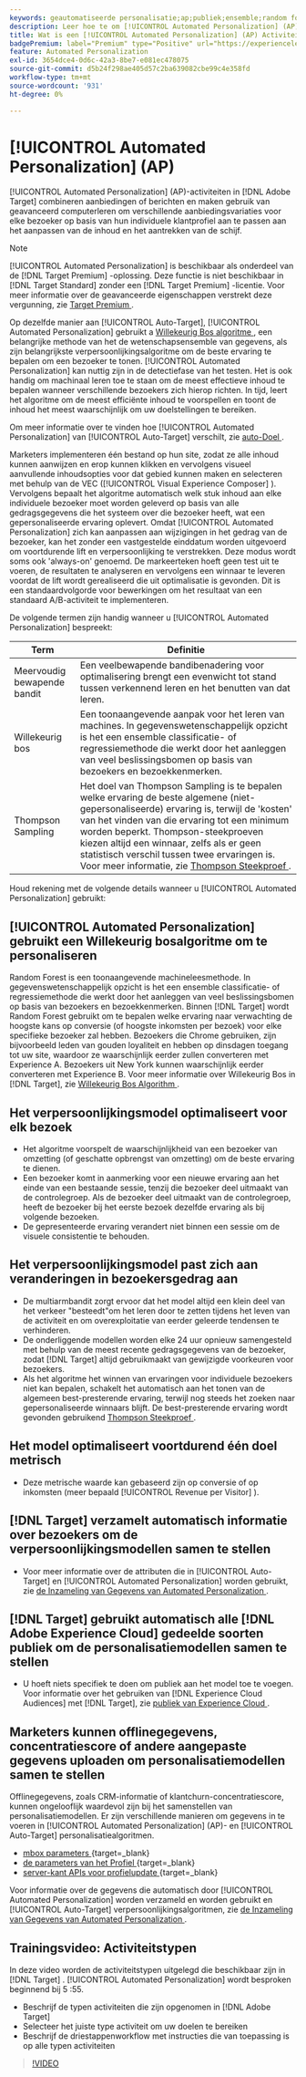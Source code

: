 ```yaml
---
keywords: geautomatiseerde personalisatie;ap;publiek;ensemble;random forest;multi-gewapende bandit;thompson sampling;ml;machine leren
description: Leer hoe te om [!UICONTROL Automated Personalization] (AP) activiteiten in  [!DNL Adobe Target]  te gebruiken die geavanceerde machine het leren gebruiken om verschillende aanbiedingsvariaties aan elke bezoeker aan te passen.
title: Wat is een [!UICONTROL Automated Personalization] (AP) Activiteit?
badgePremium: label="Premium" type="Positive" url="https://experienceleague.adobe.com/docs/target/using/introduction/intro.html?lang=nl-NL#premium newtab=true" tooltip="Kijk wat er in Target Premium is opgenomen."
feature: Automated Personalization
exl-id: 3654dce4-0d6c-42a3-8be7-e081ec478075
source-git-commit: d5b24f298ae405d57c2ba639082cbe99c4e358fd
workflow-type: tm+mt
source-wordcount: '931'
ht-degree: 0%

---
```


# [!UICONTROL Automated Personalization] (AP)

[!UICONTROL Automated Personalization] (AP)-activiteiten in [!DNL Adobe Target] combineren aanbiedingen of berichten en maken gebruik van geavanceerd computerleren om verschillende aanbiedingsvariaties voor elke bezoeker op basis van hun individuele klantprofiel aan te passen aan het aanpassen van de inhoud en het aantrekken van de schijf.

>[!NOTE]
>
>[!UICONTROL Automated Personalization] is beschikbaar als onderdeel van de [!DNL Target Premium] -oplossing. Deze functie is niet beschikbaar in [!DNL Target Standard] zonder een [!DNL Target Premium] -licentie. Voor meer informatie over de geavanceerde eigenschappen verstrekt deze vergunning, zie [ Target Premium ](/help/main/c-intro/intro.md#premium).

Op dezelfde manier aan [!UICONTROL Auto-Target], [!UICONTROL Automated Personalization] gebruikt a [ Willekeurig Bos algoritme ](/help/main/c-activities/t-automated-personalization/algo-random-forest.md), een belangrijke methode van het de wetenschapsensemble van gegevens, als zijn belangrijkste verpersoonlijkingsalgoritme om de beste ervaring te bepalen om een bezoeker te tonen. [!UICONTROL Automated Personalization] kan nuttig zijn in de detectiefase van het testen. Het is ook handig om machinaal leren toe te staan om de meest effectieve inhoud te bepalen wanneer verschillende bezoekers zich hierop richten. In tijd, leert het algoritme om de meest efficiënte inhoud te voorspellen en toont de inhoud het meest waarschijnlijk om uw doelstellingen te bereiken.

Om meer informatie over te vinden hoe [!UICONTROL Automated Personalization] van [!UICONTROL Auto-Target] verschilt, zie [ auto-Doel ](/help/main/c-activities/auto-target/auto-target-to-optimize.md#section_BA4D83BE40F14A96BE7CBC7C7CF2A8FB).

Marketers implementeren één bestand op hun site, zodat ze alle inhoud kunnen aanwijzen en erop kunnen klikken en vervolgens visueel aanvullende inhoudsopties voor dat gebied kunnen maken en selecteren met behulp van de VEC ([!UICONTROL Visual Experience Composer] ). Vervolgens bepaalt het algoritme automatisch welk stuk inhoud aan elke individuele bezoeker moet worden geleverd op basis van alle gedragsgegevens die het systeem over die bezoeker heeft, wat een gepersonaliseerde ervaring oplevert. Omdat [!UICONTROL Automated Personalization] zich kan aanpassen aan wijzigingen in het gedrag van de bezoeker, kan het zonder een vastgestelde einddatum worden uitgevoerd om voortdurende lift en verpersoonlijking te verstrekken. Deze modus wordt soms ook &#39;always-on&#39; genoemd. De markeerteken hoeft geen test uit te voeren, de resultaten te analyseren en vervolgens een winnaar te leveren voordat de lift wordt gerealiseerd die uit optimalisatie is gevonden. Dit is een standaardvolgorde voor bewerkingen om het resultaat van een standaard A/B-activiteit te implementeren.

De volgende termen zijn handig wanneer u [!UICONTROL Automated Personalization] bespreekt:

| Term | Definitie |
|---|---|
| Meervoudig bewapende bandit | Een veelbewapende bandibenadering voor optimalisering brengt een evenwicht tot stand tussen verkennend leren en het benutten van dat leren. |
| Willekeurig bos | Een toonaangevende aanpak voor het leren van machines. In gegevenswetenschappelijk opzicht is het een ensemble classificatie- of regressiemethode die werkt door het aanleggen van veel beslissingsbomen op basis van bezoekers en bezoekkenmerken. |
| Thompson Sampling | Het doel van Thompson Sampling is te bepalen welke ervaring de beste algemene (niet-gepersonaliseerde) ervaring is, terwijl de &#39;kosten&#39; van het vinden van die ervaring tot een minimum worden beperkt. Thompson-steekproeven kiezen altijd een winnaar, zelfs als er geen statistisch verschil tussen twee ervaringen is. Voor meer informatie, zie [ Thompson Steekproef ](https://en.wikipedia.org/wiki/Thompson_sampling). |

Houd rekening met de volgende details wanneer u [!UICONTROL Automated Personalization] gebruikt:

## [!UICONTROL Automated Personalization] gebruikt een Willekeurig bosalgoritme om te personaliseren

Random Forest is een toonaangevende machineleesmethode. In gegevenswetenschappelijk opzicht is het een ensemble classificatie- of regressiemethode die werkt door het aanleggen van veel beslissingsbomen op basis van bezoekers en bezoekkenmerken. Binnen [!DNL Target] wordt Random Forest gebruikt om te bepalen welke ervaring naar verwachting de hoogste kans op conversie (of hoogste inkomsten per bezoek) voor elke specifieke bezoeker zal hebben. Bezoekers die Chrome gebruiken, zijn bijvoorbeeld leden van gouden loyaliteit en hebben op dinsdagen toegang tot uw site, waardoor ze waarschijnlijk eerder zullen converteren met Experience A. Bezoekers uit New York kunnen waarschijnlijk eerder converteren met Experience B. Voor meer informatie over Willekeurig Bos in [!DNL Target], zie [ Willekeurig Bos Algorithm ](/help/main/c-activities/t-automated-personalization/algo-random-forest.md).

## Het verpersoonlijkingsmodel optimaliseert voor elk bezoek

* Het algoritme voorspelt de waarschijnlijkheid van een bezoeker van omzetting (of geschatte opbrengst van omzetting) om de beste ervaring te dienen.
* Een bezoeker komt in aanmerking voor een nieuwe ervaring aan het einde van een bestaande sessie, tenzij die bezoeker deel uitmaakt van de controlegroep. Als de bezoeker deel uitmaakt van de controlegroep, heeft de bezoeker bij het eerste bezoek dezelfde ervaring als bij volgende bezoeken.
* De gepresenteerde ervaring verandert niet binnen een sessie om de visuele consistentie te behouden.

## Het verpersoonlijkingsmodel past zich aan veranderingen in bezoekersgedrag aan

* De multiarmbandit zorgt ervoor dat het model altijd een klein deel van het verkeer &quot;besteedt&quot;om het leren door te zetten tijdens het leven van de activiteit en om overexploitatie van eerder geleerde tendensen te verhinderen.
* De onderliggende modellen worden elke 24 uur opnieuw samengesteld met behulp van de meest recente gedragsgegevens van de bezoeker, zodat [!DNL Target] altijd gebruikmaakt van gewijzigde voorkeuren voor bezoekers.
* Als het algoritme het winnen van ervaringen voor individuele bezoekers niet kan bepalen, schakelt het automatisch aan het tonen van de algemeen best-presterende ervaring, terwijl nog steeds het zoeken naar gepersonaliseerde winnaars blijft. De best-presterende ervaring wordt gevonden gebruikend [ Thompson Steekproef ](https://en.wikipedia.org/wiki/Thompson_sampling).

## Het model optimaliseert voortdurend één doel metrisch

* Deze metrische waarde kan gebaseerd zijn op conversie of op inkomsten (meer bepaald [!UICONTROL Revenue per Visitor] ).

## [!DNL Target] verzamelt automatisch informatie over bezoekers om de verpersoonlijkingsmodellen samen te stellen

* Voor meer informatie over de attributen die in [!UICONTROL Auto-Target] en [!UICONTROL Automated Personalization] worden gebruikt, zie [ de Inzameling van Gegevens van Automated Personalization ](/help/main/c-activities/t-automated-personalization/ap-data.md).

## [!DNL Target] gebruikt automatisch alle [!DNL Adobe Experience Cloud] gedeelde soorten publiek om de personalisatiemodellen samen te stellen

* U hoeft niets specifiek te doen om publiek aan het model toe te voegen. Voor informatie over het gebruiken van [!DNL Experience Cloud Audiences] met [!DNL Target], zie [ publiek van Experience Cloud ](/help/main/c-integrating-target-with-mac/mmp.md).

## Marketers kunnen offlinegegevens, concentratiescore of andere aangepaste gegevens uploaden om personalisatiemodellen samen te stellen

Offlinegegevens, zoals CRM-informatie of klantchurn-concentratiescore, kunnen ongelooflijk waardevol zijn bij het samenstellen van personalisatiemodellen. Er zijn verschillende manieren om gegevens in te voeren in [!UICONTROL Automated Personalization] (AP)- en [!UICONTROL Auto-Target] personalisatiealgoritmen.

* [ mbox parameters ](https://experienceleague.adobe.com/docs/target-dev/developer/implementation/methods/methods-to-get-data-into-target.html?lang=nl-NL){target=_blank}
* [ de parameters van het Profiel ](https://experienceleague.adobe.com/docs/target-dev/developer/implementation/methods/methods-to-get-data-into-target.html?lang=nl-NL){target=_blank}
* [ server-kant APIs voor profielupdate ](https://experienceleague.adobe.com/docs/target-dev/developer/implementation/methods/methods-to-get-data-into-target.html?lang=nl-NL){target=_blank}

Voor informatie over de gegevens die automatisch door [!UICONTROL Automated Personalization] worden verzameld en worden gebruikt en [!UICONTROL Auto-Target] verpersoonlijkingsalgoritmen, zie [ de Inzameling van Gegevens van Automated Personalization ](/help/main/c-activities/t-automated-personalization/ap-data.md).

## Trainingsvideo: Activiteitstypen

In deze video worden de activiteitstypen uitgelegd die beschikbaar zijn in [!DNL Target] . [!UICONTROL Automated Personalization] wordt besproken beginnend bij 5 :55.

* Beschrijf de typen activiteiten die zijn opgenomen in [!DNL Adobe Target]
* Selecteer het juiste type activiteit om uw doelen te bereiken
* Beschrijf de driestappenworkflow met instructies die van toepassing is op alle typen activiteiten

>[!VIDEO](https://video.tv.adobe.com/v/17386)
